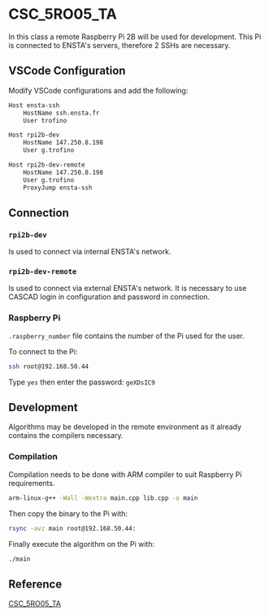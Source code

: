 # CSC_5RO05_TA

In this class a remote Raspberry Pi 2B will be used for development. This Pi is connected to ENSTA's servers, therefore 2 SSHs are necessary.

## VSCode Configuration

Modify VSCode configurations and add the following:

```bash
Host ensta-ssh
    HostName ssh.ensta.fr
    User trofino

Host rpi2b-dev
    HostName 147.250.8.198
    User g.trofino

Host rpi2b-dev-remote
    HostName 147.250.8.198
    User g.trofino
    ProxyJump ensta-ssh
```

## Connection

### `rpi2b-dev`

Is used to connect via internal ENSTA's network.

### `rpi2b-dev-remote`

Is used to connect via external ENSTA's network. It is necessary to use CASCAD login in configuration and password in connection.

### Raspberry Pi

`.raspberry_number` file contains the number of the Pi used for the user.

To connect to the Pi:

```bash
ssh root@192.168.50.44
```

Type `yes` then enter the password: `geXDsIC9`

## Development

Algorithms may be developed in the remote environment as it already contains the compilers necessary.

### Compilation

Compilation needs to be done with ARM compiler to suit Raspberry Pi requirements.

```bash
arm-linux-g++ -Wall -Wextra main.cpp lib.cpp -o main
```
Then copy the binary to the Pi with:

```bash
rsync -avz main root@192.168.50.44:
```

Finally execute the algorithm on the Pi with:

```bash
./main
```

## Reference

[CSC_5RO05_TA](https://irfu.cea.fr/Pisp/shebli.anvar/prog-mt-rtos/md__h_1_2_activites_2_enseignement_2_cours-2025-_web_2ensta_2_e_n_s_t_a-_instructions.html)
